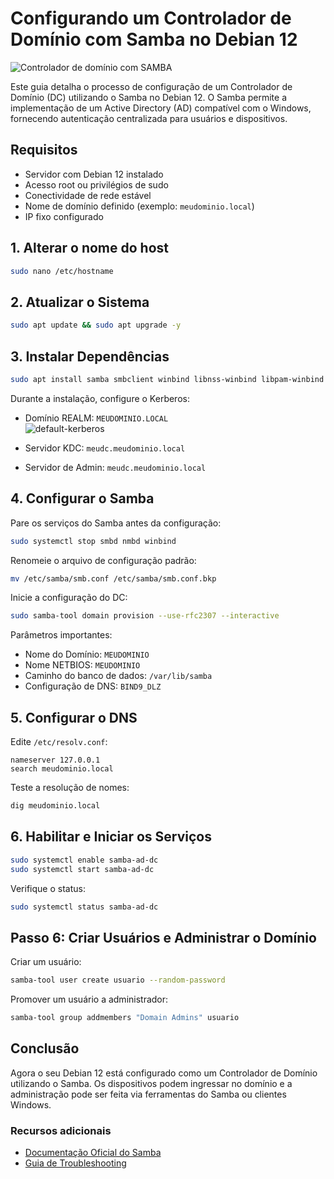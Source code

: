 # Configurando um Controlador de Domínio com Samba no Debian 12
![Controlador de domínio com SAMBA](imagens/domain-controller.webp)

Este guia detalha o processo de configuração de um Controlador de Domínio (DC) utilizando o Samba no Debian 12. O Samba permite a implementação de um Active Directory (AD) compatível com o Windows, fornecendo autenticação centralizada para usuários e dispositivos.

## Requisitos
- Servidor com Debian 12 instalado
- Acesso root ou privilégios de sudo
- Conectividade de rede estável
- Nome de domínio definido (exemplo: `meudominio.local`)
- IP fixo configurado

## 1. Alterar o nome do host
```bash
sudo nano /etc/hostname
```

## 2. Atualizar o Sistema
```sh
sudo apt update && sudo apt upgrade -y
```

## 3. Instalar Dependências
```sh
sudo apt install samba smbclient winbind libnss-winbind libpam-winbind krb5-user krb5-config acl attr -y
```
Durante a instalação, configure o Kerberos:
- Domínio REALM: `MEUDOMINIO.LOCAL`  
![default-kerberos](imagens/default-kerberos.png)
  
- Servidor KDC: `meudc.meudominio.local`
- Servidor de Admin: `meudc.meudominio.local`

## 4. Configurar o Samba
Pare os serviços do Samba antes da configuração:
```sh
sudo systemctl stop smbd nmbd winbind
```
Renomeie o arquivo de configuração padrão:
```sh
mv /etc/samba/smb.conf /etc/samba/smb.conf.bkp
```
Inicie a configuração do DC:
```sh
sudo samba-tool domain provision --use-rfc2307 --interactive
```
Parâmetros importantes:
- Nome do Domínio: `MEUDOMINIO`
- Nome NETBIOS: `MEUDOMINIO`
- Caminho do banco de dados: `/var/lib/samba`
- Configuração de DNS: `BIND9_DLZ`

## 5. Configurar o DNS
Edite `/etc/resolv.conf`:
```
nameserver 127.0.0.1
search meudominio.local
```
Teste a resolução de nomes:
```sh
dig meudominio.local
```

## 6. Habilitar e Iniciar os Serviços
```sh
sudo systemctl enable samba-ad-dc
sudo systemctl start samba-ad-dc
```
Verifique o status:
```sh
sudo systemctl status samba-ad-dc
```

## Passo 6: Criar Usuários e Administrar o Domínio
Criar um usuário:
```sh
samba-tool user create usuario --random-password
```
Promover um usuário a administrador:
```sh
samba-tool group addmembers "Domain Admins" usuario
```

## Conclusão
Agora o seu Debian 12 está configurado como um Controlador de Domínio utilizando o Samba. Os dispositivos podem ingressar no domínio e a administração pode ser feita via ferramentas do Samba ou clientes Windows.

### Recursos adicionais
- [Documentação Oficial do Samba](https://wiki.samba.org)
- [Guia de Troubleshooting](https://wiki.samba.org/index.php/Troubleshooting)

